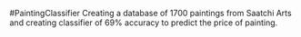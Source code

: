 #PaintingClassifier
Creating a database of 1700 paintings from Saatchi Arts and creating classifier of 69%
accuracy to predict the price of painting. 